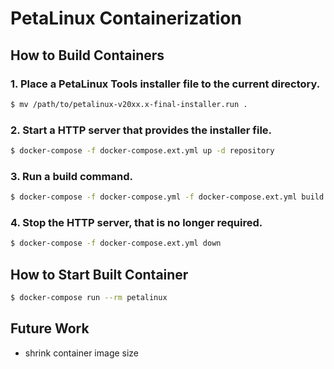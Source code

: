 # PetaLinux Containerization

## How to Build Containers

### 1. Place a PetaLinux Tools installer file to the current directory.
```sh
$ mv /path/to/petalinux-v20xx.x-final-installer.run .
```

### 2. Start a HTTP server that provides the installer file.
```sh
$ docker-compose -f docker-compose.ext.yml up -d repository
```

### 3. Run a build command.
```sh
$ docker-compose -f docker-compose.yml -f docker-compose.ext.yml build
```

### 4. Stop the HTTP server, that is no longer required.
```sh
$ docker-compose -f docker-compose.ext.yml down
```

## How to Start Built Container
```sh
$ docker-compose run --rm petalinux
```

## Future Work
- shrink container image size
